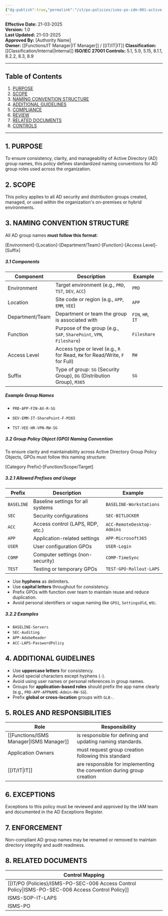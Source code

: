 ```yaml
---
{"dg-publish":true,"permalink":"/it/po-policies/isms-po-idm-001-active-directory-group-naming-convention-policy/","tags":["policy"],"noteIcon":"lightbulb"}
---
```


**Effective Date:** 21-03-2025  
**Version:** 1.0  
**Last Updated:** 21-03-2025  
**Approved By:** [Authority Name]  
**Owner:** [[Functions/IT Manager\|IT Manager]] / [[IT/IT\|IT]]
**Classification:** [[Classification/Internal\|Internal]]
**ISO/IEC 27001 Controls:**  5.1, 5.9, 5.15, 8.1.1, 8.2.2, 8.3, 8.9 

---
## **Table of Contents**  
1. [PURPOSE](#purpose)  
2. [SCOPE](#scope)  
3. [NAMING CONVENTION STRUCTURE](#naming-convention-structure)  
4. [ADDITIONAL GUIDELINES](#additional-guidelines)  
5. [COMPLIANCE](#compliance)  
6. [REVIEW](#review)  
7. [RELATED DOCUMENTS](#related-documents)  
8. [CONTROLS](#controle)  

---
## **1. PURPOSE**  
To ensure consistency, clarity, and manageability of Active Directory (AD) group names, this policy defines standardized naming conventions for AD group roles used across the organization.
## **2. SCOPE**
This policy applies to all AD security and distribution groups created, managed, or used within the organization's on-premises or hybrid environments.
 
 ## **3. NAMING CONVENTION STRUCTURE** 
All AD group names **must follow this format**:

[Environment]-[Location]-[Department/Team]-[Function]-[Access Level]-[Suffix]

##### **3.1 Components**

| Component       | Description                                                                  | Example           |     |
| --------------- | ---------------------------------------------------------------------------- | ----------------- | --- |
| Environment     | Target environment (e.g., `PRD`, `TST`, `DEV`, `ACC`)                        | `PRD`             |     |
| Location        | Site code or region (e.g., `APP`, `EMM`, `VEE`)                              | `APP`             |     |
| Department/Team | Department or team the group is associated with                              | `FIN`, `HR`, `IT` |     |
| Function        | Purpose of the group (e.g., `SAP`, `SharePoint`, `VPN`, `Fileshare`)         | `Fileshare`       |     |
| Access Level    | Access type or level (e.g., `R` for Read, `RW` for Read/Write, `F` for Full) | `RW`              |     |
| Suffix          | Type of group: `SG` (Security Group), `DG` (Distribution Group), `M365`      | `SG`              |     |
##### **Example Group Names**

- `PRD-APP-FIN-AX-R-SG`
    
- `DEV-EMM-IT-SharePoint-F-M365`
    
- `TST-VEE-HR-VPN-RW-SG`

##### **3.2 Group Policy Object (GPO) Naming Convention**
To ensure clarity and maintainability across Active Directory Group Policy Objects, GPOs must follow this naming structure:

[Category Prefix]-[Function/Scope/Target]

##### **3.2.1 Allowed Prefixes and Usage**

| Prefix     | Description                       | Example                    |
| ---------- | --------------------------------- | -------------------------- |
| `BASELINE` | Baseline settings for all systems | `BASELINE-Workstations`    |
| `SEC`      | Security configurations           | `SEC-BITLOCKER`            |
| `ACC`      | Access control (LAPS, RDP, etc.)  | `ACC-RemoteDesktop-Admins` |
| `APP`      | Application-related settings      | `APP-Microsoft365`         |
| `USER`     | User configuration GPOs           | `USER-Login`               |
| `COMP`     | Computer settings (non-security)  | `COMP-TimeSync`            |
| `TEST`     | Testing or temporary GPOs         | `TEST-GPO-Rollout-LAPS`    |

- Use **hyphens** as delimiters.
- Use **capital letters** throughout for consistency.
- Prefix GPOs with function over team to maintain reuse and reduce duplication.
- Avoid personal identifiers or vague naming like `GPO1`, `SettingsOld`, etc.
##### **3.2.2 Examples**
- `BASELINE-Servers`
- `SEC-Auditing`
- `APP-AdobeReader`
- `ACC-LAPS-PasswordPolicy`

## **4. ADDITIONAL GUIDELINES**
- Use **uppercase letters** for consistency.
- Avoid special characters except hyphens (`-`).
- Avoid using user names or personal references in group names.
- Groups for **application-based roles** should prefix the app name clearly (e.g., `PRD-APP-APPNAME-Admin-RW-SG`).
- Prefix **global or cross-location** groups with `GLB-`.

## **5. ROLES AND RESPONSIBILITIES**  

| Role               | Responsibility                                                        |
| ------------------ | --------------------------------------------------------------------- |
| [[Functions/ISMS Manager\|ISMS Manager]]   | is responsible for defining and updating naming standards.            |
| Application Owners | must request group creation following this standard                   |
| [[IT/IT\|IT]]             | are responsible for implementing the convention during group creation |
## **6. EXCEPTIONS**  
Exceptions to this policy must be reviewed and approved by the IAM team and documented in the AD Exceptions Register.
## **7. ENFORCEMENT**  
Non-compliant AD group names may be renamed or removed to maintain directory integrity and audit readiness.


## **8. RELATED DOCUMENTS**


| Control Mapping                           |
| ----------------------------------------- |
| [[IT/PO (Policies)/ISMS-PO-SEC-006 Access Control Policy\|ISMS-PO-SEC-006 Access Control Policy]] |
| ISMS-SOP-IT-LAPS                          |
| ISMS-PO                                   |





